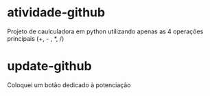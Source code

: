 # atividade-github

Projeto de caulculadora em python utilizando apenas as 4 operações principais (+, - , *, /)

# update-github

Coloquei um botão dedicado à potenciação
